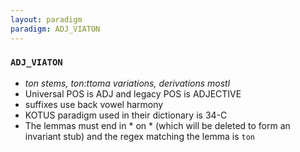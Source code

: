 ```yaml
---
layout: paradigm
paradigm: ADJ_VIATON
---
```

### ` ADJ_VIATON `

* _ton stems, ton:ttoma variations, derivations mostl_
* Universal POS is ADJ and legacy POS is ADJECTIVE
* suffixes use back vowel harmony
* KOTUS paradigm used in their dictionary is 34-C
* The lemmas must end in * on * (which will be deleted to form an invariant stub) and the regex matching the lemma is ` ton `
